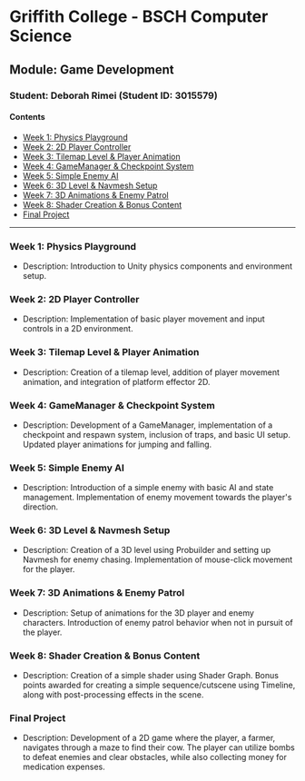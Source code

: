 # Griffith College - BSCH Computer Science
## Module: Game Development
### Student: Deborah Rimei (Student ID: 3015579)

#### Contents
- [Week 1: Physics Playground](#week-1-physics-playground)
- [Week 2: 2D Player Controller](#week-2-2d-player-controller)
- [Week 3: Tilemap Level & Player Animation](#week-3-tilemap-level--player-animation)
- [Week 4: GameManager & Checkpoint System](#week-4-gamemanager--checkpoint-system)
- [Week 5: Simple Enemy AI](#week-5-simple-enemy-ai)
- [Week 6: 3D Level & Navmesh Setup](#week-6-3d-level--navmesh-setup)
- [Week 7: 3D Animations & Enemy Patrol](#week-7-3d-animations--enemy-patrol)
- [Week 8: Shader Creation & Bonus Content](#week-8-shader-creation--bonus-content)
- [Final Project](#final-project)

---

### Week 1: Physics Playground
- Description: Introduction to Unity physics components and environment setup.
  
### Week 2: 2D Player Controller
- Description: Implementation of basic player movement and input controls in a 2D environment.

### Week 3: Tilemap Level & Player Animation
- Description: Creation of a tilemap level, addition of player movement animation, and integration of platform effector 2D.

### Week 4: GameManager & Checkpoint System
- Description: Development of a GameManager, implementation of a checkpoint and respawn system, inclusion of traps, and basic UI setup. Updated player animations for jumping and falling.

### Week 5: Simple Enemy AI
- Description: Introduction of a simple enemy with basic AI and state management. Implementation of enemy movement towards the player's direction.

### Week 6: 3D Level & Navmesh Setup
- Description: Creation of a 3D level using Probuilder and setting up Navmesh for enemy chasing. Implementation of mouse-click movement for the player.

### Week 7: 3D Animations & Enemy Patrol
- Description: Setup of animations for the 3D player and enemy characters. Introduction of enemy patrol behavior when not in pursuit of the player.

### Week 8: Shader Creation & Bonus Content
- Description: Creation of a simple shader using Shader Graph. Bonus points awarded for creating a simple sequence/cutscene using Timeline, along with post-processing effects in the scene.

### Final Project
- Description: Development of a 2D game where the player, a farmer, navigates through a maze to find their cow. The player can utilize bombs to defeat enemies and clear obstacles, while also collecting money for medication expenses.
